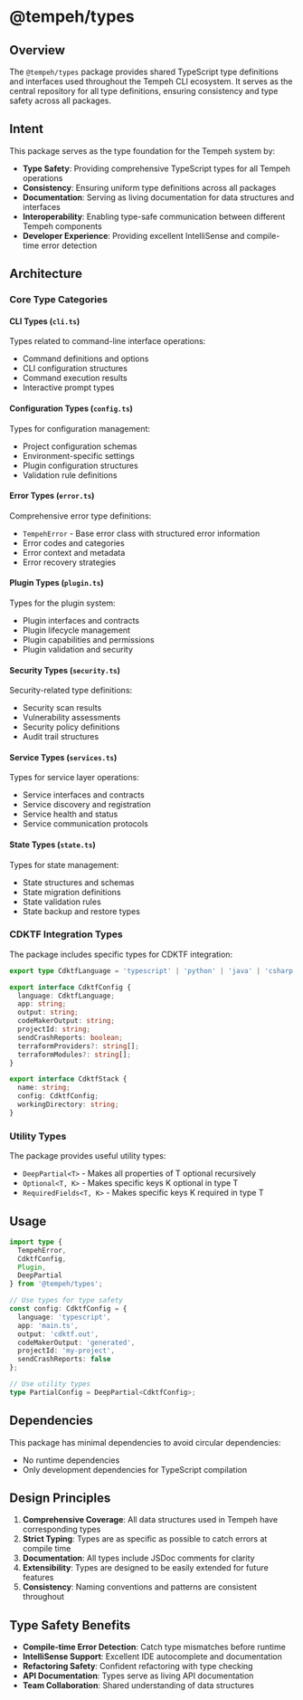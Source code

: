 # @tempeh/types

## Overview

The `@tempeh/types` package provides shared TypeScript type definitions and interfaces used throughout the Tempeh CLI ecosystem. It serves as the central repository for all type definitions, ensuring consistency and type safety across all packages.

## Intent

This package serves as the type foundation for the Tempeh system by:

- **Type Safety**: Providing comprehensive TypeScript types for all Tempeh operations
- **Consistency**: Ensuring uniform type definitions across all packages
- **Documentation**: Serving as living documentation for data structures and interfaces
- **Interoperability**: Enabling type-safe communication between different Tempeh components
- **Developer Experience**: Providing excellent IntelliSense and compile-time error detection

## Architecture

### Core Type Categories

#### CLI Types (`cli.ts`)
Types related to command-line interface operations:
- Command definitions and options
- CLI configuration structures
- Command execution results
- Interactive prompt types

#### Configuration Types (`config.ts`)
Types for configuration management:
- Project configuration schemas
- Environment-specific settings
- Plugin configuration structures
- Validation rule definitions

#### Error Types (`error.ts`)
Comprehensive error type definitions:
- `TempehError` - Base error class with structured error information
- Error codes and categories
- Error context and metadata
- Error recovery strategies

#### Plugin Types (`plugin.ts`)
Types for the plugin system:
- Plugin interfaces and contracts
- Plugin lifecycle management
- Plugin capabilities and permissions
- Plugin validation and security

#### Security Types (`security.ts`)
Security-related type definitions:
- Security scan results
- Vulnerability assessments
- Security policy definitions
- Audit trail structures

#### Service Types (`services.ts`)
Types for service layer operations:
- Service interfaces and contracts
- Service discovery and registration
- Service health and status
- Service communication protocols

#### State Types (`state.ts`)
Types for state management:
- State structures and schemas
- State migration definitions
- State validation rules
- State backup and restore types

### CDKTF Integration Types

The package includes specific types for CDKTF integration:

```typescript
export type CdktfLanguage = 'typescript' | 'python' | 'java' | 'csharp' | 'go';

export interface CdktfConfig {
  language: CdktfLanguage;
  app: string;
  output: string;
  codeMakerOutput: string;
  projectId: string;
  sendCrashReports: boolean;
  terraformProviders?: string[];
  terraformModules?: string[];
}

export interface CdktfStack {
  name: string;
  config: CdktfConfig;
  workingDirectory: string;
}
```

### Utility Types

The package provides useful utility types:

- `DeepPartial<T>` - Makes all properties of T optional recursively
- `Optional<T, K>` - Makes specific keys K optional in type T
- `RequiredFields<T, K>` - Makes specific keys K required in type T

## Usage

```typescript
import type { 
  TempehError, 
  CdktfConfig, 
  Plugin,
  DeepPartial 
} from '@tempeh/types';

// Use types for type safety
const config: CdktfConfig = {
  language: 'typescript',
  app: 'main.ts',
  output: 'cdktf.out',
  codeMakerOutput: 'generated',
  projectId: 'my-project',
  sendCrashReports: false
};

// Use utility types
type PartialConfig = DeepPartial<CdktfConfig>;
```

## Dependencies

This package has minimal dependencies to avoid circular dependencies:
- No runtime dependencies
- Only development dependencies for TypeScript compilation

## Design Principles

1. **Comprehensive Coverage**: All data structures used in Tempeh have corresponding types
2. **Strict Typing**: Types are as specific as possible to catch errors at compile time
3. **Documentation**: All types include JSDoc comments for clarity
4. **Extensibility**: Types are designed to be easily extended for future features
5. **Consistency**: Naming conventions and patterns are consistent throughout

## Type Safety Benefits

- **Compile-time Error Detection**: Catch type mismatches before runtime
- **IntelliSense Support**: Excellent IDE autocomplete and documentation
- **Refactoring Safety**: Confident refactoring with type checking
- **API Documentation**: Types serve as living API documentation
- **Team Collaboration**: Shared understanding of data structures

